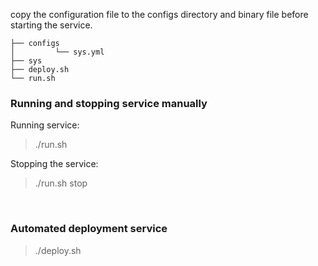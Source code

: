 
copy the configuration file to the configs directory and binary file before starting the service.

```
├── configs
│         └── sys.yml
├── sys
├── deploy.sh
└── run.sh
```

### Running and stopping service manually

Running service:

> ./run.sh

Stopping the service:

> ./run.sh stop

<br>

### Automated deployment service

> ./deploy.sh
